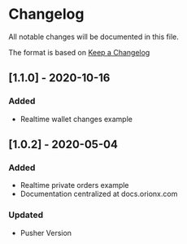# Changelog

All notable changes will be documented in this file.

The format is based on [Keep a Changelog](https://keepachangelog.com/en/1.0.0/)

## [1.1.0] - 2020-10-16

### Added

- Realtime wallet changes example

## [1.0.2] - 2020-05-04

### Added

- Realtime private orders example
- Documentation centralized at docs.orionx.com

### Updated

- Pusher Version
